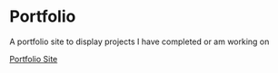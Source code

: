 # Portfolio
<p>A portfolio site to display projects I have completed or am working on<p>
<a href = "https://jgross979.github.io/Portfolio-Site/">Portfolio Site</a>
